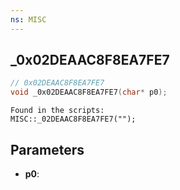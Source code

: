```yaml
---
ns: MISC
---
```

## _0x02DEAAC8F8EA7FE7

```c
// 0x02DEAAC8F8EA7FE7
void _0x02DEAAC8F8EA7FE7(char* p0);
```

```
Found in the scripts:
MISC::_02DEAAC8F8EA7FE7("");
```

## Parameters
* **p0**: 

